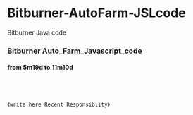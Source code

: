 # Bitburner-AutoFarm-JSLcode
Bitburner Java code


### Bitburner Auto_Farm_Javascript_code
#### from 5m19d to 11m10d

</br>
</br>

```
《write here Recent Responsiblity》
```
